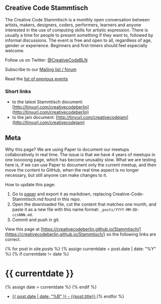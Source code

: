 ## Creative Code Stammtisch

The Creative Code Stammtisch is a monthly open conversation between artists, makers, designers, coders, performers, learners and anyone interested in the use of computing skills for artistic expression. There is usually a time for people to present something if they want to, followed by informal discussions. The event is free and open to all, regardless of age, gender or experience. Beginners and first-timers should feel especially welcome.

Follow us on Twitter: [@CreativeCodeBLN](https://twitter.com/creativecodebln)

Subscribe to our [Mailing list / forum](https://groups.google.com/forum/#!forum/creativecodeberlin)

Read the [list of previous events](https://docs.google.com/spreadsheets/d/1KOs798BIPlr1qzsn9HFky52wuW7PgzUaV9NM79Guk3o)

### Short links

* to the latest Stammtisch document: [http://tinyurl.com/creativecodeberlin](http://tinyurl.com/creativecodeberlin)
* to the jam document: [http://tinyurl.com/creativecodejam](http://tinyurl.com/creativecodejam)

## Meta

Why this page? We are using Paper to document our meetups collaboratively in real time.
The issue is that we have 4 years of meetups in one looooong page, which has become unusably slow.
What we are testing here is, if we can use Paper to document only the current meetup, and then move the content to GitHub, when the real time aspect is no longer necessary, but still anyone can make changes to it.

How to update this page:

1. Go to [paper](https://paper.dropbox.com/doc/Creative-Code-Stammtisch-8CQK2xebLjA6RJHGbuHoX) and export it as markdown, replacing Creative-Code-Stammtisch.md found in this repo.
2. Open the downloaded file, cut the content that matches one month, and paste
   it as a new file with this name format: `_posts/YYYY-MM-DD-ccsNNN.md`.
3. Commit and push in git.

View this page at [https://creativecodeberlin.github.io/Stammtisch/](https://creativecodeberlin.github.io/Stammtisch/) so the following links are correct.

{% for post in site.posts %} {% assign currentdate = post.date | date: "%Y" %} {% if currentdate != date %}

# {{ currentdate }} 
{% assign date = currentdate %} {% endif %}
* [{{ post.date | date: "%B" }} - {{post.title}} ]({{post.url}}) {% endfor %}

